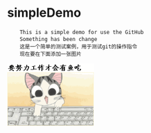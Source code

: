 # simpleDemo
	
		This is a simple demo for use the GitHub
		Something has been change
		这是一个简单的测试案例，用于测试git的操作指令
		现在要在下面添加一张图片
 ![Image text](https://github.com/CoderViking/simpleDemo/raw/master/readmepicture/hardworking.gif "图片的提示信息")
		
	

